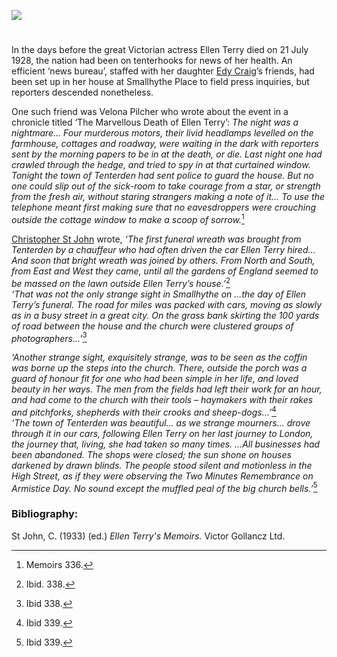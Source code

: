 <a href="https://dev.visual-essays.app"><img src="https://dev-visual-essays.netlify.app/images/ve-button.png"/></a> 
<param author="Carla Danella" banner="https://upload.wikimedia.org/wikipedia/commons/0/02/Small_Hythe_Place_-_geograph.org.uk_-_171263.jpg" layout="vtl" title="Ellen Terry’s funeral, 24 July 1928" ve-config=""/>

<param aliases="Tenterden" eid="Q614560" ve-entity=""/>
<param aliases="SmallHythe" eid="Q3486845" ve-entity=""/>
<param aliases="Smallhythe Place" eid="Q7543679" ve-entity=""/>

#

In the days before the great Victorian actress Ellen Terry died on 21 July 1928, the nation had been on tenterhooks for news of her health. An efficient ‘news bureau’, staffed with her daughter [Edy Craig](/20c/20c-craig-biography)’s friends, had been set up in her house at Smallhythe Place to field press inquiries, but reporters descended nonetheless. 
<param ve-image-v2 manifest="https://iiif.juncture-digital.org/wc:Hayman_Seleg_Mendelssohn%2C_Ellen_Terry_1886.jpg/manifest.json">
<param center="Q7543679" ve-map="" zoom="15"/>

One such friend was Velona Pilcher who wrote about the event in a chronicle titled ‘The Marvellous Death of Ellen Terry’:
_The night was a nightmare… Four murderous motors, their livid headlamps levelled on the farmhouse, cottages and roadway, were waiting in the dark with reporters sent by the morning papers to be in at the death, or die. Last night one had crawled through the hedge, and tried to spy in at that curtained window. Tonight the town of Tenterden had sent police to guard the house. But no one could slip out of the sick-room to take courage from a star, or strength from the fresh air, without staring strangers making a note of it… To use the telephone meant first making sure that no eavesdroppers were crouching outside the cottage window to make a scoop of sorrow._[^ref1] 
<param ve-image-v2 manifest="https://iiif.juncture-digital.org/wc:The_Woolpack_Hotel%2C_Tenterden_-_geograph.org.uk_-_2123859.jpg/manifest.json">
<param center="Q614560" ve-map="" zoom="15"/>

[Christopher St John](20c/20c-st-john-biography) wrote, _‘The first funeral wreath was brought from Tenterden by a chauffeur who had often driven the car Ellen Terry hired… And soon that bright wreath was joined by others. From North and South, from East and West they came, until all the gardens of England seemed to be massed on the lawn outside Ellen Terry’s house.’_[^ref2]    
_‘That was not the only strange sight in Smallhythe on …the day of Ellen Terry’s funeral. The road for miles was packed with cars, moving as slowly as in a busy street in a great city. On the grass bank skirting the 100 yards of road between the house and the church were clustered groups of photographers…’_[^ref3] 
<param center="Q614560" ve-map="" zoom="15"/>
<param center="Q3486845" ve-map="" zoom="15"/>

_‘Another strange sight, exquisitely strange, was to be seen as the coffin was borne up the steps into the church. There, outside the porch was a guard of honour fit for one who had been simple in her life, and loved beauty in her ways. The men from the fields had left their work for an hour, and had come to the church with their tools – haymakers with their rakes and pitchforks, shepherds with their crooks and sheep-dogs…’_[^ref4]    
_‘The town of Tenterden was beautiful… as we strange mourners… drove through it in our cars, following Ellen Terry on her last journey to London, the journey that, living, she had taken so many times. …All businesses had been abandoned. The shops were closed; the sun shone on houses darkened by drawn blinds. The people stood silent and motionless in the High Street, as if they were observing the Two Minutes Remembrance on Armistice Day. No sound except the muffled peal of the big church bells.’_[^ref5] 
<param center="Q614560" primary="" ve-map="" zoom="15"/>

[^ref1]: Memoirs 336.  
[^ref2]: Ibid. 338.  
[^ref3]: Ibid 338.  
[^ref4]: Ibid 339.  
[^ref5]: Ibid 339.  


### Bibliography:

St John, C. (1933) (ed.) _Ellen Terry's Memoirs._ Victor Gollancz Ltd.
